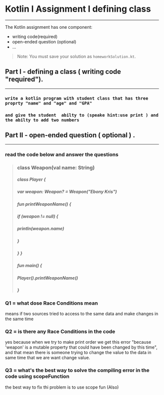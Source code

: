 # Kotlin I Assignment  I defining class
---
The Kotlin assignment has one component:

- writing code(required)
- open-ended question (optional)
- ...

> Note: You must save your solution as `homeworkSolution.kt`.

## Part I - defining a class ( writing code "required").
---

### `write a kotlin program with student class that has three proprty "name" and "age" and "GPA"`

### ` and give the student  abilty to (speake hint:use print ) and the abilty to add two numbers `

###

## Part II - open-ended question ( optional ) .
---

### read the code below and answer the questions

###  

> ### class Weapon(val name: String)
>  ##### class Player {
> ##### var weapon: Weapon? = Weapon("Ebony Kris")
> ##### fun printWeaponName() {
> ##### if (weapon != null) {
> ##### println(weapon.name)
> ##### }
> ##### } }
> ##### fun main() {
> ##### Player().printWeaponName()
> ##### }

### Q1 = what dose Race Conditions mean

means if two sources tried to access to the same  data and make changes in the same time 

### Q2 = is there any Race Conditions in the code

yes because when we try to make print order we get this error "because 'weapon' is a mutable 
property that could have been changed by this time", and that mean there is someone trying 
to change the value to the data in same time that we are want change value.

###

### Q3 = what's the best way to solve the compiling error in the code using scopeFunction

the best way to fix thi problem is to use scope fun (Also)

###
